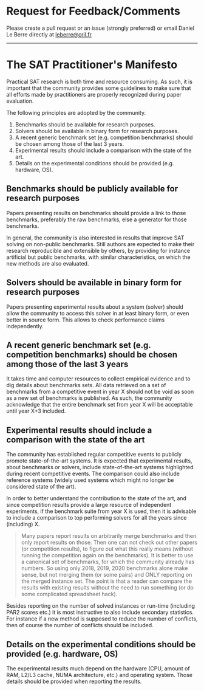 # Request for Feedback/Comments

Please create a pull request or an issue (strongly preferred) or email Daniel Le Berre directly at  <leberre@cril.fr>



-------------

# The SAT Practitioner's Manifesto

Practical SAT research is both time and resource consuming.
As such, it is important that the community provides some
guidelines to make sure that all efforts made by practitioners
are properly recognized during paper evaluation.

The following principles are adopted by the community.

1. Benchmarks should be available for research purposes.
1. Solvers should be available in binary form for research purposes.
1. A recent generic benchmark set (e.g. competition benchmarks) should be chosen among those of the last 3 years.
1. Experimental results should include a comparison with the state of the art.
1. Details on the experimental conditions should be provided (e.g. hardware, OS).



## Benchmarks should be publicly available for research purposes

Papers presenting results on benchmarks should provide a link to those benchmarks,
preferably the raw benchmarks, else a generator for those benchmarks.

In general, the community is also interested in results that improve SAT solving on
non-public benchmarks. Still authors are expected to make their research reproducible
and extensible by others, by providing for instance artificial but public benchmarks,
with similar characteristics, on which the new methods are also evaluated.

## Solvers should be available in binary form for research purposes

Papers presenting experimental results about a system (solver) should
allow the community to access this solver in at least binary form,
or even better in source form. This allows to check performance claims independently.

## A recent generic benchmark set (e.g. competition benchmarks) should be chosen among those of the last 3 years

It takes time and computer resources to collect empirical evidence and to dig details about benchmarks sets.
All data retrieved on a set of benchmarks from a competitive event in year X should not be void as soon as a
new set of benchmarks is published.
As such, the community acknowledge that the entire benchmark set from year X will be acceptable until year X+3 included. 

## Experimental results should include a comparison with the state of the art

The community has established regular competitive events to publicly promote state-of-the-art systems.
It is expected that experimental results, about benchmarks or solvers, include state-of-the-art 
systems highlighted during recent competitive events. The comparison could also include
reference systems (widely used systems which might no longer be considered state of the art).

In order to better understand the contribution to the state of the art, and since competition results provide a large resource of independent experiments, 
if the benchmark suite from year X is used, then it is advisable to include a comparison to top performing solvers for all the years since (including) X. 

>  Many papers report results on arbitrarily merge benchmarks and then only
> report results on those.  Then one can not check out other papers (or competition results),
> to figure out what this really means (without running the competition again on the benchmarks).
> It is better to use a canonical set of benchmarks, for which the community already has numbers.  So using
> only 2018, 2019, 2020 benchmarks alone make sense, but not merging them (or some pairs)
> and ONLY reporting on the merged instance set. The point is that a reader can compare the results with existing results without the
> need to run something (or do some complicated spreadsheet hack).

Besides reporting on the number of solved instances or run-time (including PAR2 scores etc.) it is most
instructive to also include secondary statistics.  For instance if a new method is supposed
to reduce the number of conflicts, then of course the number of conflicts should be included.

## Details on the experimental conditions should be provided (e.g. hardware, OS)

The experimental results much depend on the hardware (CPU, amount of RAM, L2/L3 cache, NUMA architecture, etc.) and operating system.
Those details should be provided when reporting the results.
